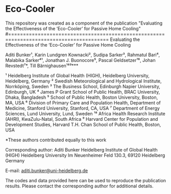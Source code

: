 # Eco-Cooler
This repository was created as a component of the publication "Evaluating the Effectiveness of the ‘Eco-Cooler’ for Passive Home Cooling"
#========================================================================================
 Evaluating the Effectiveness of the ‘Eco-Cooler’ for Passive Home Cooling

Aditi Bunker¹, Karin Lundgren Kownacki², Sudipa Sarker³, Rahmatul Bari⁴,
Malabika Sarker⁴¹, Jonathan J. Buonocore⁵, Pascal Geldsetzer¹⁶, Johan Revstedt⁷*, Till Bärnighausen¹⁸⁹***

 ¹ Heidelberg Institute of Global Health (HIGH), Heidelberg University, Heidelberg, Germany
 ² Swedish Meteorological and Hydrological Institute, Norrköping, Sweden
 ³ The Business School, Edinburgh Napier University, Edinburgh, UK
 ⁴ James P Grant School of Public Health, BRAC University, Dhaka, Bangladesh
 ⁵ School of Public Health, Boston University, Boston, MA, USA
 ⁶ Division of Primary Care and Population Health, Department of Medicine, Stanford University, Stanford, CA, USA
 ⁷ Department of Energy Sciences, Lund University, Lund, Sweden
 ¹⁸ Africa Health Research Institute (AHRI), KwaZulu-Natal, South Africa
 ⁹ Harvard Center for Population and Development Studies, Harvard T.H. Chan School of Public Health, Boston, USA

 *These authors contributed equally to this work
 
 Corresponding author:
 Aditi Bunker
 Heidelberg Institute of Global Health (HIGH)
 Heidelberg University
 Im Neuenheimer Feld 130.3,
 69120 Heidelberg
 Germany
 
 E-mail: aditi.bunker@uni-heidelberg.de

The codes and data provided here can be used to reproduce the publication results. 
Please contact the corresponding author for additional details.
